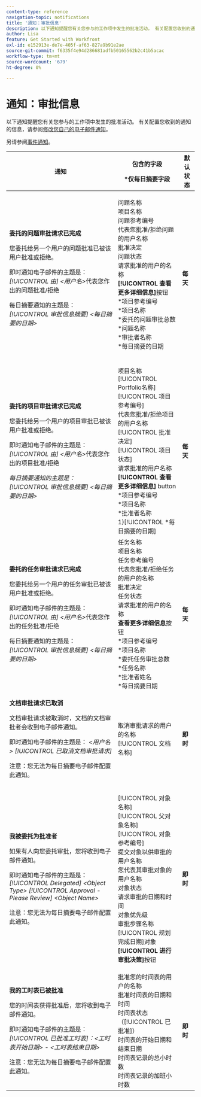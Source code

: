 ```yaml
---
content-type: reference
navigation-topic: notifications
title: '通知：审批信息'
description: 以下通知提醒您有关您参与的工作项中发生的批准活动。 有关配置您收到的通知的信息，请参阅修改您自己的电子邮件通知。
author: Lisa
feature: Get Started with Workfront
exl-id: e152913e-de7e-405f-af63-827a9b91e2ae
source-git-commit: f6335f4e94d286681adfb50165562b2c41b5acac
workflow-type: tm+mt
source-wordcount: '679'
ht-degree: 0%

---
```


# 通知：审批信息

以下通知提醒您有关您参与的工作项中发生的批准活动。 有关配置您收到的通知的信息，请参阅[修改您自己的电子邮件通知](../../workfront-basics/using-notifications/activate-or-deactivate-your-own-event-notifications.md)。

另请参阅[事件通知](../../workfront-basics/using-notifications/event-notifications.md)。

<table style="table-layout:auto"> 
 <col> 
 <col> 
 <col> 
 <thead> 
  <tr> 
   <th>通知</th> 
   <th> <p>包含的字段 </p> <p> *仅每日摘要字段</p> </th> 
   <th>默认状态</th> 
  </tr> 
 </thead> 
 <tbody> 
  <tr> 
   <td> <p><strong>委托的问题审批请求已完成</strong> </p> <p>您委托给另一个用户的问题批准已被该用户批准或拒绝。</p> <p>即时通知电子邮件的主题是： <em>[!UICONTROL 由] &lt;用户名&gt;</em>代表您作出的问题批准/拒绝</p> <p>每日摘要通知的主题是：<em> [!UICONTROL 审批信息摘要] &lt;每日摘要的日期&gt;</em></p> </td> 
   <td> <p>问题名称<br>项目名称<br>问题参考编号<br>代表您批准/拒绝问题的用户名称<br>批准决定<br>问题状态<br>请求批准的用户的名称<br><strong>[!UICONTROL 查看更多详细信息]</strong>按钮<br>*项目参考编号<br>*项目名称<br>*委托的问题审批总数<br>*问题名称<br>*审批者名称<br>*每日摘要的日期<br><br></p> </td> 
   <td><strong>每天</strong> </td> 
  </tr> 
  <tr> 
   <td> <p><strong>委托的项目审批请求已完成</strong> </p> <p>您委托给另一个用户的项目审批已被该用户批准或拒绝。</p> <p>即时通知电子邮件的主题是： <em>[!UICONTROL 由] &lt;用户名&gt;</em>代表您作出的项目批准/拒绝</p> <p><em>每日摘要通知的主题是：[!UICONTROL 审批信息摘要] &lt;每日摘要的日期&gt;</em> </p> </td> 
   <td> 项目名称<br>[!UICONTROL Portfolio名称]<br>[!UICONTROL 项目参考编号]<br>代表您批准/拒绝项目的用户名称<br>[!UICONTROL 批准决定]<br>[!UICONTROL 项目状态]<br>请求批准的用户名称<br><strong>[!UICONTROL 查看更多详细信息]</strong> button<br>*项目参考编号<br>*项目名称<br>*批准者名称<br> 1&rbrace;[!UICONTROL *每日摘要的日期]<br></td> 
   <td><strong>每天</strong> </td> 
  </tr> 
  <tr> 
   <td> <p><strong>委托的任务审批请求已完成</strong> </p> <p>您委托给另一个用户的任务审批已被该用户批准或拒绝。</p> <p>即时通知电子邮件的主题是： <em>[!UICONTROL 由] &lt;用户名&gt;</em>代表您作出的任务批准/拒绝</p> <p>每日摘要通知的主题是：<em> [!UICONTROL 审批信息摘要] &lt;每日摘要的日期&gt;</em></p> </td> 
   <td> 任务名称<br>项目名称<br>任务参考编号<br>代表您批准/拒绝任务的用户的名称<br>批准决定<br>任务状态<br>请求批准的用户的名称<br><strong>查看更多详细信息</strong>按钮<br>*项目参考编号<br>*项目名称<br>*委托任务审批总数<br>*任务名称<br>*批准者姓名<br>*每日摘要日期<br></td> 
   <td><strong>每天</strong> </td> 
  </tr> 
  <tr> 
   <td> <p><strong>文档审批请求已取消</strong> </p> <p>文档审批请求被取消时，文档的文档审批者会收到电子邮件通知。</p> <p>即时通知电子邮件的主题是： <em>&lt;用户名&gt; [!UICONTROL 已取消文档审批请求]</em></p> <p> <p>注意：您无法为每日摘要电子邮件配置此通知。</p> </p> </td> 
   <td> 取消审批请求的用户的名称<br>[!UICONTROL 文档名称] </td> 
   <td><strong>即时</strong> </td> 
  </tr> 
  <tr> 
   <td> <p><strong>我被委托为批准者</strong> </p> <p>如果有人向您委托审批，您将收到电子邮件通知。 </p> <p>即时通知电子邮件的主题是： <em>[!UICONTROL Delegated] &lt;Object Type&gt; [!UICONTROL Approval - Please Review] &lt;Object Name&gt;</em></p> <p> <p>注意：您无法为每日摘要电子邮件配置此通知。</p> </p> </td> 
   <td> <p>[!UICONTROL 对象名称]<br>[!UICONTROL 父对象名称]<br>[!UICONTROL 对象参考编号]<br>提交对象以供审批的用户名称<br>您代表其审批对象的用户名称<br>对象状态<br>请求审批的日期和时间<br>对象优先级<br>审批步骤名称<br>[!UICONTROL 规划完成日期]对象<br><strong>[!UICONTROL 进行审批决策]</strong>按钮</p> </td> 
   <td><strong>即时</strong> </td> 
  </tr> 
  <tr> 
   <td> <p><strong>我的工时表已被批准</strong> </p> <p>您的时间表获得批准后，您将收到电子邮件通知。</p> <p>即时通知电子邮件的主题是： <em>[!UICONTROL 已批准工时表]：&lt;工时表开始日期&gt; - &lt;工时表结束日期&gt;</em></p> <p> <p>注意：您无法为每日摘要电子邮件配置此通知。</p> </p> </td> 
   <td> 批准您的时间表的用户的名称<br>批准时间表的日期和时间<br>时间表状态（[!UICONTROL 已批准]）<br>时间表的开始日期和结束日期<br>时间表记录的总小时数<br>时间表记录的加班小时数 </td> 
   <td><strong>即时</strong> </td> 
  </tr> 
 </tbody> 
</table>
